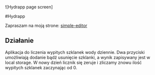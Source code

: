 ![Hydrapp page screen]

#Hydrapp

Zapraszam na moją strone: [simple-editor](https://dawiddomaradzki.github.io/simple-editor/)

## Działanie

Aplikacja do liczenia wypitych szklanek wody dziennie. Dwa przyciski umożliwiają dodanie bądź usunięcie szklanki, a wynik zapisywany jest w local storage. W nowy dzień licznik się zeruje i zliczamy znowu ilość wypitych szklanek zaczynając od 0.
